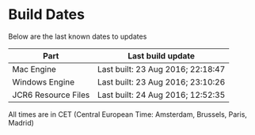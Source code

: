 # Build Dates

Below are the last known dates to updates

Part | Last build update
-----|-----
Mac Engine | Last built: 23 Aug 2016; 22:18:47
Windows Engine | Last built: 23 Aug 2016; 23:10:26
JCR6 Resource Files | Last built: 24 Aug 2016; 12:52:35
All times are in CET (Central European Time: Amsterdam, Brussels, Paris, Madrid)



